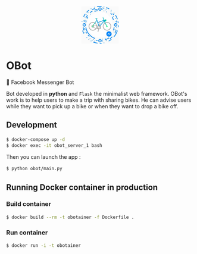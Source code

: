 <div align="center">
  <img src="misc/messenger_code.jpg" alt="obpy_messenger_code" width="20%"/>
</div>

# OBot
:bell: Facebook Messenger Bot

Bot developed in **python** and `Flask` the minimalist web framework.
OBot's work is to help users to make a trip with sharing bikes. He can advise users while they want to pick up a bike or when they want to drop a bike off.


## Development

```sh
$ docker-compose up -d
$ docker exec -it obot_server_1 bash
```

Then you can launch the app :
```sh
$ python obot/main.py
```

## Running Docker container in production

### Build container 

```sh
$ docker build --rm -t obotainer -f Dockerfile .
```

### Run container 

```sh
$ docker run -i -t obotainer
```
